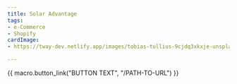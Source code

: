 ```yaml
---
title: Solar Advantage
tags:
- e-Commerce
- Shopify
cardImage:
- https://tway-dev.netlify.app/images/tobias-tullius-9cjdq3xkxje-unsplash2.jpg

---
```

{{ macro.button_link("BUTTON TEXT", "/PATH-TO-URL") }}
